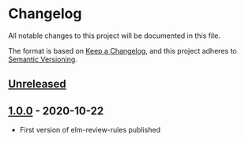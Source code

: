 # Changelog

All notable changes to this project will be documented in this file.

The format is based on [Keep a Changelog](https://keepachangelog.com/en/1.0.0/),
and this project adheres to [Semantic Versioning](https://semver.org/spec/v2.0.0.html).

## [Unreleased]

## [1.0.0] - 2020-10-22

- First version of elm-review-rules published

[unreleased]: https://github.com/carwow/elm-review-rules/compare/v1.0.0...HEAD
[1.0.0]: https://github.com/carwow/elm-review-rules/releases/tag/v1.0.0
